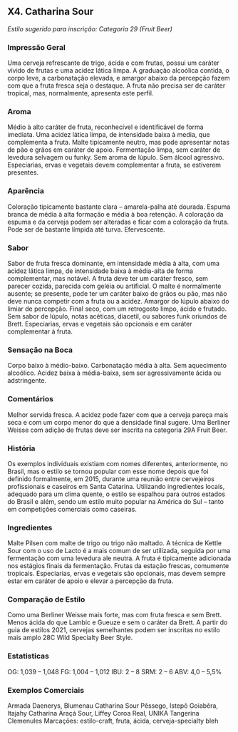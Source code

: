 ## X4. Catharina Sour

*Estilo sugerido para inscrição: Categoria 29 (Fruit Beer)*

### Impressão Geral

Uma cerveja refrescante de trigo, ácida e com frutas, possui um caráter vívido de frutas e uma acidez lática limpa. A graduação alcoólica contida, o corpo leve, a carbonatação elevada, e amargor abaixo da percepção fazem com que a fruta fresca seja o destaque. A fruta não precisa ser de caráter tropical, mas, normalmente, apresenta este perfil.

### Aroma

Médio à alto caráter de fruta, reconhecível e identificável de forma imediata. Uma acidez lática limpa, de intensidade baixa à media, que complementa a fruta. Malte tipicamente neutro, mas pode apresentar notas de pão e grãos em caráter de apoio. Fermentação limpa, sem caráter de levedura selvagem ou funky. Sem aroma de lúpulo. Sem álcool agressivo. Especiarias, ervas e vegetais devem complementar a fruta, se estiverem presentes.

### Aparência

Coloração tipicamente bastante clara – amarela-palha até dourada. Espuma branca de média à alta formação e média à boa retenção. A coloração da espuma e da cerveja podem ser alteradas e ficar com a coloração da fruta. Pode ser de bastante límpida até turva. Efervescente.

### Sabor

Sabor de fruta fresca dominante, em intensidade média à alta, com uma acidez lática limpa, de intensidade baixa à média-alta de forma complementar, mas notável. A fruta deve ter um caráter fresco, sem parecer cozida, parecida com geléia ou artificial. O malte é normalmente ausente; se presente, pode ter um caráter baixo de grãos ou pão, mas não deve nunca competir com a fruta ou a acidez. Amargor do lúpulo abaixo do limiar de percepção. Final seco, com um retrogosto limpo, ácido e frutado. Sem sabor de lúpulo, notas acéticas, diacetil, ou sabores funk oriundos de Brett. Especiarias, ervas e vegetais são opcionais e em caráter complementar à fruta.

### Sensação na Boca

Corpo baixo à médio-baixo. Carbonatação média à alta. Sem aquecimento alcoólico. Acidez baixa à média-baixa, sem ser agressivamente ácida ou adstringente.

### Comentários

Melhor servida fresca. A acidez pode fazer com que a cerveja pareça mais seca e com um corpo menor do que a densidade final sugere. Uma Berliner Weisse com adição de frutas deve ser inscrita na categoria 29A Fruit Beer.

### História

Os exemplos individuais existiam com nomes diferentes, anteriormente, no Brasil, mas o estilo se tornou popular com esse nome depois que foi definido formalmente, em 2015, durante uma reunião entre cervejeiros profissionais e caseiros em Santa Catarina. Utilizando ingredientes locais, adequado para um clima quente, o estilo se espalhou para outros estados do Brasil e além, sendo um estilo muito popular na América do Sul – tanto em competições comerciais como caseiras.

### Ingredientes

Malte Pilsen com malte de trigo ou trigo não maltado. A técnica de Kettle Sour com o uso de Lacto é a mais comum de ser utilizada, seguida por uma fermentação com uma levedura ale neutra. A fruta é tipicamente adicionada nos estágios finais da fermentação. Frutas da estação frescas, comumente tropicais. Especiarias, ervas e vegetais são opcionais, mas devem sempre estar em caráter de apoio e elevar a percepção da fruta.

### Comparação de Estilo

Como uma Berliner Weisse mais forte, mas com fruta fresca e sem Brett. Menos ácida do que Lambic e Gueuze e sem o caráter da Brett. A partir do guia de estilos 2021, cervejas semelhantes podem ser inscritas no estilo mais amplo 28C Wild Specialty Beer Style.

### Estatisticas

OG: 1,039 – 1,048
FG: 1,004 – 1,012
IBU: 2 – 8
SRM: 2 – 6
ABV: 4,0 – 5,5%

### Exemplos Comerciais

Armada Daenerys, Blumenau Catharina Sour Pêssego, Istepô Goiabêra, Itajahy Catharina Araçá Sour, Liffey Coroa Real, UNIKA Tangerina Clemenules Marcações: estilo-craft, fruta, ácida, cerveja-specialty
bleh
